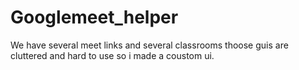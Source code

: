 # Googlemeet_helper
We have several meet links and several classrooms thoose guis are cluttered and hard to use so i made a coustom ui.
